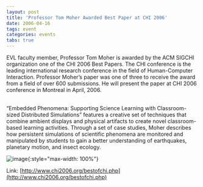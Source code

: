 ```yaml
---
layout: post
title: 'Professor Tom Moher Awarded Best Paper at CHI 2006'
date: 2006-04-16
tags: event
categories: events
tabs: true
---
```


EVL faculty member, Professor Tom Moher is awarded by the ACM SIGCHI organization one of the CHI 2006 Best Papers. The CHI conference is the leading international research conference in the field of Human-Computer Interaction. Professor Moher&rsquo;s paper was one of three to receive the award from a field of over 600 submissions. He will present the paper at CHI 2006 conference in Montreal in April, 2006.<br><br>

&ldquo;Embedded Phenomena: Supporting Science Learning with Classroom-sized Distributed Simulations&rdquo; features a creative set of techniques that combine ambient displays and physical artifacts to create novel classroom-based learning activities. Through a set of case studies, Moher describes how persistent simulations of scientific phenomena are monitored and manipulated by students to gain a better understanding of earthquakes, planetary motion, and insect ecology.

![image](https://www.evl.uic.edu/output/originals/moher.gif-srcw.jpg){:style="max-width: 100%"}


Link: [http://www.chi2006.org/bestofchi.php](http://www.chi2006.org/bestofchi.php)
